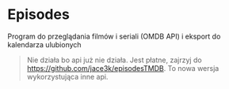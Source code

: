 # Episodes
Program do przeglądania filmów i seriali (OMDB API)
i eksport do kalendarza ulubionych

> Nie działa bo api już nie działa. Jest płatne, zajrzyj do https://github.com/jace3k/episodesTMDB.
To nowa wersja wykorzystująca inne api.

